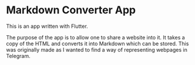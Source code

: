 # Markdown Converter App
This is an app written with Flutter.

The purpose of the app is to allow one to share a website into it. It takes a copy of the HTML and converts it into Markdown which can be stored. This was originally made as I wanted to find a way of representing webpages in Telegram.
